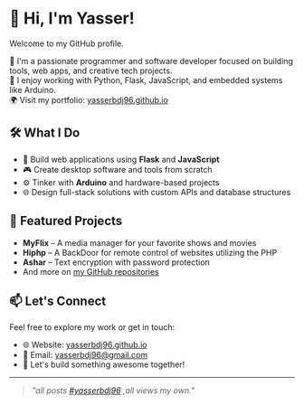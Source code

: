 # 👋 Hi, I'm Yasser! 

Welcome to my GitHub profile.

🚀 I'm a passionate programmer and software developer focused on building tools, web apps, and creative tech projects.  
🔧 I enjoy working with Python, Flask, JavaScript, and embedded systems like Arduino.  
🌍 Visit my portfolio: [yasserbdj96.github.io](https://yasserbdj96.github.io/)

## 🛠️ What I Do
- 🔨 Build web applications using **Flask** and **JavaScript**
- 🎮 Create desktop software and tools from scratch
- ⚙️ Tinker with **Arduino** and hardware-based projects
- 🌐 Design full-stack solutions with custom APIs and database structures

## 📌 Featured Projects
- **MyFlix** – A media manager for your favorite shows and movies  
- **Hiphp** – A BackDoor for remote control of websites utilizing the PHP
- **Ashar** – Text encryption with password protection  
- And more on [my GitHub repositories](https://github.com/yasserbdj96?tab=repositories)

## 📫 Let's Connect
Feel free to explore my work or get in touch:
- 🌐 Website: [yasserbdj96.github.io](https://yasserbdj96.github.io/)
- 📧 Email: [yasserbdj96@gmail.com](yasserbdj96@gmail.com)
- 💬 Let's build something awesome together!

---

> *"all posts <a href="#yasserbdj96">#yasserbdj96</a> ,all views my own."*
